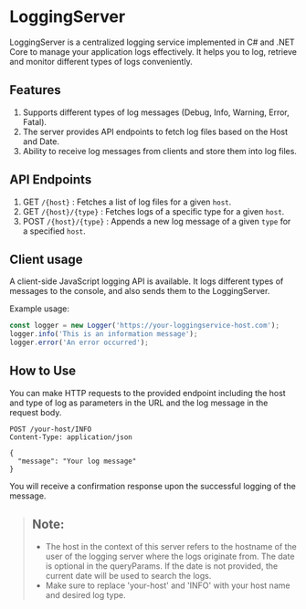 ﻿# LoggingServer

LoggingServer is a centralized logging service implemented in C# and .NET Core to manage your application logs effectively. It helps you to log, retrieve and monitor different types of logs conveniently.

## Features

1. Supports different types of log messages (Debug, Info, Warning, Error, Fatal).
2. The server provides API endpoints to fetch log files based on the Host and Date.
3. Ability to receive log messages from clients and store them into log files.

## API Endpoints

1. GET `/{host}` : Fetches a list of log files for a given `host`.
2. GET `/{host}/{type}` : Fetches logs of a specific type for a given `host`.
3. POST `/{host}/{type}` : Appends a new log message of a given `type` for a specified `host`.

## Client usage

A client-side JavaScript logging API is available. It logs different types of messages to the console, and also sends them to the LoggingServer.

Example usage:

```javascript
const logger = new Logger('https://your-loggingservice-host.com');
logger.info('This is an information message');
logger.error('An error occurred');
```

## How to Use

You can make HTTP requests to the provided endpoint including the host and type of log as parameters in the URL and the log message in the request body.

```http request
POST /your-host/INFO
Content-Type: application/json

{
  "message": "Your log message"
}
```

You will receive a confirmation response upon the successful logging of the message.

> ## Note:
> - The host in the context of this server refers to the hostname of the user of the logging server where the logs originate from. The date is optional in the queryParams. If the date is not provided, the current date will be used to search the logs.
> - Make sure to replace 'your-host' and 'INFO' with your host name and desired log type.


